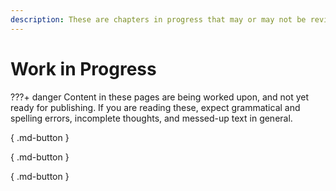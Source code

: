 ```yaml
---
description: These are chapters in progress that may or may not be reviewed yet. Read with caution.
---
```


# Work in Progress

???+ danger
    Content in these pages are being worked upon, and not yet ready for publishing. If you are reading these, expect grammatical and spelling errors, incomplete thoughts, and messed-up text in general.

[](understanding-the-business-of-a-company.md){ .md-button }

[](efficiency.md){ .md-button }

[](liquidity-and-solvency.md){ .md-button }
